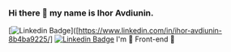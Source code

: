 ### Hi there 👋 my name is Ihor Avdiunin.
[![Linkedin Badge](https://img.shields.io/badge/-IhorAvd-blue?style=flat&logo=Linkedin&logoColor=white&link=https://www.linkedin.com/in/ihor-avdiunin-8b4ba9225/)]([https://www.linkedin.com/in/ihor-avdiunin-8b4ba9225/]
[![Linkedin Badge](https://img.shields.io/badge/IhorAvd-0072b1?style=flat&logo=Linkedin&logoColor=white&link=https://www.linkedin.com/in/ihor-avdiunin-8b4ba9225/)](www.linkedin.com/in/ihor-avdiunin-8b4ba9225/)
I'm 💚 Front-end 💚 
<!--
**IgorAvd/IgorAvd** is a ✨ _special_ ✨ repository because its `README.md` (this file) appears on your GitHub profile.

Here are some ideas to get you started:

- 🔭 I’m currently working on ...
- 🌱 I’m currently learning ...
- 👯 I’m looking to collaborate on ...
- 🤔 I’m looking for help with ...
- 💬 Ask me about ...
- 📫 How to reach me: ...
- 😄 Pronouns: ...
- ⚡ Fun fact: ...
-->
